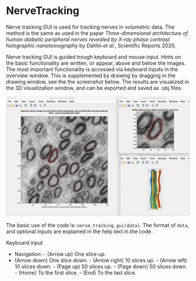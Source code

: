 # NerveTracking
 
Nerve tracking GUI is used for tracking nerves in volumetric data. The method is the same as used in the paper *Three-dimensional architecture of human diabetic peripheral nerves revealed by X-ray phase contrast holographic nanotomography* by Dahlin *et al.*, Scientific Reports 2020.

Nerve tracking GUI is guided trough keyboard and mouse input. Hints on the basic functionality are written, or appear, above and below the images. The most important functionality is accessed via keyboard inputs in the overview window. This is supplemented by drawing by dragging in the drawing window, see the the screenshot below. The results are visualized in the 3D visualization window, and can be exported and saved as .obj files.

<img src="/images/peripheral_nerve_screenshot.png" width="700">

The basic use of the code is: `nerve_tracking_gui(data)`. The format of `data`, and  optional inputs are explained in the help text in the code.

Keyboard input
 - Navigation:
		- (Arrow up) One slice up.		
  - (Arrow down) One slice down.
		- (Arrow right) 10 slices up.
		- (Arrow left) 10 slices down.
		- (Page up) 50 slices up.
		- (Page down) 50 slices down.
		- (Home) To the first slice.
		- (End) To the last slice.
